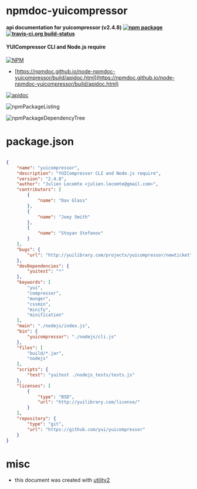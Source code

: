 # npmdoc-yuicompressor

#### api documentation for  yuicompressor (v2.4.8)  [![npm package](https://img.shields.io/npm/v/npmdoc-yuicompressor.svg?style=flat-square)](https://www.npmjs.org/package/npmdoc-yuicompressor) [![travis-ci.org build-status](https://api.travis-ci.org/npmdoc/node-npmdoc-yuicompressor.svg)](https://travis-ci.org/npmdoc/node-npmdoc-yuicompressor)

#### YUICompressor CLI and Node.js require

[![NPM](https://nodei.co/npm/yuicompressor.png?downloads=true&downloadRank=true&stars=true)](https://www.npmjs.com/package/yuicompressor)

- [https://npmdoc.github.io/node-npmdoc-yuicompressor/build/apidoc.html](https://npmdoc.github.io/node-npmdoc-yuicompressor/build/apidoc.html)

[![apidoc](https://npmdoc.github.io/node-npmdoc-yuicompressor/build/screenCapture.buildCi.browser.%252Ftmp%252Fbuild%252Fapidoc.html.png)](https://npmdoc.github.io/node-npmdoc-yuicompressor/build/apidoc.html)

![npmPackageListing](https://npmdoc.github.io/node-npmdoc-yuicompressor/build/screenCapture.npmPackageListing.svg)

![npmPackageDependencyTree](https://npmdoc.github.io/node-npmdoc-yuicompressor/build/screenCapture.npmPackageDependencyTree.svg)



# package.json

```json

{
    "name": "yuicompressor",
    "description": "YUICompressor CLI and Node.js require",
    "version": "2.4.8",
    "author": "Julien Lecomte <julien.lecomte@gmail.com>",
    "contributors": [
        {
            "name": "Dav Glass"
        },
        {
            "name": "Joey Smith"
        },
        {
            "name": "Stoyan Stefanov"
        }
    ],
    "bugs": {
        "url": "http://yuilibrary.com/projects/yuicompressor/newticket"
    },
    "devDependencies": {
        "yuitest": "*"
    },
    "keywords": [
        "yui",
        "compressor",
        "munger",
        "cssmin",
        "minify",
        "minification"
    ],
    "main": "./nodejs/index.js",
    "bin": {
        "yuicompressor": "./nodejs/cli.js"
    },
    "files": [
        "build/*.jar",
        "nodejs"
    ],
    "scripts": {
        "test": "yuitest ./nodejs_tests/tests.js"
    },
    "licenses": [
        {
            "type": "BSD",
            "url": "http://yuilibrary.com/license/"
        }
    ],
    "repository": {
        "type": "git",
        "url": "https://github.com/yui/yuicompressor"
    }
}
```



# misc
- this document was created with [utility2](https://github.com/kaizhu256/node-utility2)
